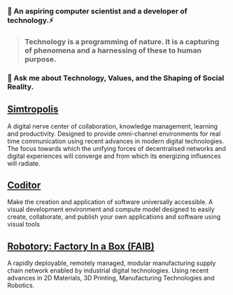 ### 🤔 An aspiring computer scientist and a developer of technology.⚡
> ### Technology is a programming of nature. It is a capturing of phenomena and a harnessing of these to human purpose.
### 💬 Ask me about Technology, Values, and the Shaping of Social Reality. 

## [Simtropolis](https://github.com/simtropolis)
A digital nerve center of collaboration, knowledge management, learning and productivity. Designed to provide omni-channel environments for real time communication using recent advances in modern digital technologies. The focus towards which the unifying forces of decentralised networks and digital experiences will converge and from which its energizing influences will radiate.

## [Coditor](https://github.com/devcoditor)
Make the creation and application of software universally accessible. A visual development environment and compute model designed to easily create, collaborate, and publish your own applications and software using visual tools

## [Robotory: Factory In a Box (FAIB)](https://github.com/robotory)
A rapidly deployable, remotely managed, modular manufacturing supply chain network enabled by industrial digital technologies. Using recent advances in 2D Materials, 3D Printing, Manufacturing Technologies and Robotics.

